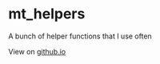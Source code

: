 # mt_helpers
A bunch of helper functions that I use often

View on [github.io](https://mtandon09.github.io/mt_helpers/index.html)
